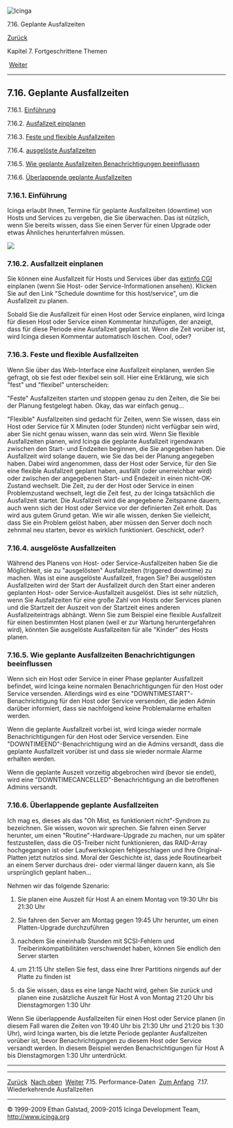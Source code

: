 ![Icinga](../images/logofullsize.png "Icinga")

7.16. Geplante Ausfallzeiten

[Zurück](perfdata.md) 

Kapitel 7. Fortgeschrittene Themen

 [Weiter](recurring_downtimes.md)

* * * * *

7.16. Geplante Ausfallzeiten
----------------------------

7.16.1. [Einführung](downtime.md#introduction)

7.16.2. [Ausfallzeit einplanen](downtime.md#schedule)

7.16.3. [Feste und flexible
Ausfallzeiten](downtime.md#fixedvsflexible)

7.16.4. [ausgelöste Ausfallzeiten](downtime.md#triggered)

7.16.5. [Wie geplante Ausfallzeiten Benachrichtigungen
beeinflussen](downtime.md#affectednotifications)

7.16.6. [Überlappende geplante Ausfallzeiten](downtime.md#overlapping)

### 7.16.1. Einführung

Icinga erlaubt Ihnen, Termine für geplante Ausfallzeiten (downtime) von
Hosts und Services zu vergeben, die Sie überwachen. Das ist nützlich,
wenn Sie bereits wissen, dass Sie einen Server für einen Upgrade oder
etwas Ähnliches herunterfahren müssen.

![](../images/downtime.png)

### 7.16.2. Ausfallzeit einplanen

Sie können eine Ausfallzeit für Hosts und Services über das [extinfo
CGI](cgis.md#cgis-extinfo_cgi) einplanen (wenn Sie Host- oder
Service-Informationen ansehen). Klicken Sie auf den Link "Schedule
downtime for this host/service", um die Ausfallzeit zu planen.

Sobald Sie die Ausfallzeit für einen Host oder Service einplanen, wird
Icinga für diesen Host oder Service einen Kommentar hinzufügen, der
anzeigt, dass für diese Periode eine Ausfallzeit geplant ist. Wenn die
Zeit vorüber ist, wird Icinga diesen Kommentar automatisch löschen.
Cool, oder?

### 7.16.3. Feste und flexible Ausfallzeiten

Wenn Sie über das Web-Interface eine Ausfallzeit einplanen, werden Sie
gefragt, ob sie fest oder flexibel sein soll. Hier eine Erklärung, wie
sich "fest" und "flexibel" unterscheiden:

"Feste" Ausfallzeiten starten und stoppen genau zu den Zeiten, die Sie
bei der Planung festgelegt haben. Okay, das war einfach genug...

"Flexible" Ausfallzeiten sind gedacht für Zeiten, wenn Sie wissen, dass
ein Host oder Service für X Minuten (oder Stunden) nicht verfügbar sein
wird, aber Sie nicht genau wissen, wann das sein wird. Wenn Sie flexible
Ausfallzeiten planen, wird Icinga die geplante Ausfallzeit irgendwann
zwischen den Start- und Endzeiten beginnen, die Sie angegeben haben. Die
Ausfallzeit wird solange dauern, wie Sie das bei der Planung angegeben
haben. Dabei wird angenommen, dass der Host oder Service, für den Sie
eine flexible Ausfallzeit geplant haben, ausfällt (oder unerreichbar
wird) oder zwischen der angegebenen Start- und Endezeit in einen
nicht-OK-Zustand wechselt. Die Zeit, zu der der Host oder Service in
einen Problemzustand wechselt, legt die Zeit fest, zu der Icinga
tatsächlich die Ausfallzeit startet. Die Ausfallzeit wird die angegebene
Zeitspanne dauern, auch wenn sich der Host oder Service vor der
definierten Zeit erholt. Das wird aus gutem Grund getan. Wie wir alle
wissen, denken Sie vielleicht, dass Sie ein Problem gelöst haben, aber
müssen den Server doch noch zehnmal neu starten, bevor es wirklich
funktioniert. Geschickt, oder?

### 7.16.4. ausgelöste Ausfallzeiten

Während des Planens von Host- oder Service-Ausfallzeiten haben Sie die
Möglichkeit, sie zu "ausgelösten" Ausfallzeiten (triggered downtime) zu
machen. Was ist eine ausgelöste Ausfallzeit, fragen Sie? Bei ausgelösten
Ausfallzeiten wird der Start der Ausfallzeit durch den Start einer
anderen geplanten Host- oder Service-Ausfallzeit ausgelöst. Dies ist
sehr nützlich, wenn Sie Ausfallzeiten für eine große Zahl von Hosts oder
Services planen und die Startzeit der Auszeit von der Startzeit eines
anderen Ausfallzeiteintrags abhängt. Wenn Sie zum Beispiel eine flexible
Ausfallzeit für einen bestimmten Host planen (weil er zur Wartung
heruntergefahren wird), könnten Sie ausgelöste Ausfallzeiten für alle
"Kinder" des Hosts planen.

### 7.16.5. Wie geplante Ausfallzeiten Benachrichtigungen beeinflussen

Wenn sich ein Host oder Service in einer Phase geplanter Ausfallzeit
befindet, wird Icinga keine normalen Benachrichtigungen für den Host
oder Service versenden. Allerdings wird es eine
"DOWNTIMESTART"-Benachrichtigung für den Host oder Service versenden,
die jeden Admin darüber informiert, dass sie nachfolgend keine
Problemalarme erhalten werden.

Wenn die geplante Ausfallzeit vorbei ist, wird Icinga wieder normale
Benachrichtigungen für den Host oder Service versenden. Eine
"DOWNTIMEEND"-Benachrichtigung wird an die Admins versandt, dass die
geplante Ausfallzeit vorüber ist und dass sie wieder normale Alarme
erhalten werden.

Wenn die geplante Auszeit vorzeitig abgebrochen wird (bevor sie endet),
wird eine "DOWNTIMECANCELLED"-Benachrichtigung an die betroffenen Admins
versandt.

### 7.16.6. Überlappende geplante Ausfallzeiten

Ich mag es, dieses als das "Oh Mist, es funktioniert nicht"-Syndrom zu
bezeichnen. Sie wissen, wovon wir sprechen. Sie fahren einen Server
herunter, um einen "Routine"-Hardware-Upgrade zu machen, nur um später
festzustellen, dass die OS-Treiber nicht funktionieren, das RAID-Array
hochgegangen ist oder Laufwerkskopien fehlgeschlagen und Ihre
Original-Platten jetzt nutzlos sind. Moral der Geschichte ist, dass jede
Routinearbeit an einem Server durchaus drei- oder viermal länger dauern
kann, als Sie ursprünglich geplant haben...

Nehmen wir das folgende Szenario:

1.  Sie planen eine Auszeit für Host A an einem Montag von 19:30 Uhr bis
    21:30 Uhr

2.  Sie fahren den Server am Montag gegen 19:45 Uhr herunter, um einen
    Platten-Upgrade durchzuführen

3.  nachdem Sie eineinhalb Stunden mit SCSI-Fehlern und
    Treiberinkompatibilitäten verschwendet haben, können Sie endlich den
    Server starten

4.  um 21:15 Uhr stellen Sie fest, dass eine Ihrer Partitions nirgends
    auf der Platte zu finden ist

5.  da Sie wissen, dass es eine lange Nacht wird, gehen Sie zurück und
    planen eine zusätzliche Auszeit für Host A von Montag 21:20 Uhr bis
    Dienstagmorgen 1:30 Uhr

Wenn Sie überlappende Ausfallzeiten für einen Host oder Service planen
(in diesem Fall waren die Zeiten von 19:40 Uhr bis 21:30 Uhr und 21:20
bis 1:30 Uhr), wird Icinga warten, bis die letzte Periode geplanter
Ausfallzeiten vorüber ist, bevor Benachrichtigungen zu diesem Host oder
Service versandt werden. In diesem Beispiel werden Benachrichtigungen
für Host A bis Dienstagmorgen 1:30 Uhr unterdrückt.

* * * * *

  -------------------------- -------------------------- -------------------------------------
  [Zurück](perfdata.md)    [Nach oben](ch07.md)      [Weiter](recurring_downtimes.md)
  7.15. Performance-Daten    [Zum Anfang](index.md)    7.17. Wiederkehrende Ausfallzeiten
  -------------------------- -------------------------- -------------------------------------

© 1999-2009 Ethan Galstad, 2009-2015 Icinga Development Team,
http://www.icinga.org
